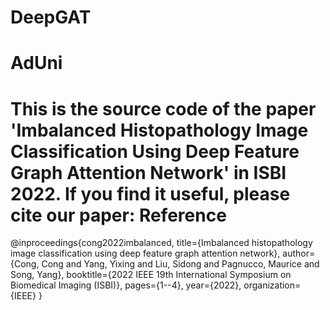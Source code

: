 # DeepGAT
# AdUni
This is the source code of the paper 'Imbalanced Histopathology Image Classification Using Deep Feature Graph Attention Network' in ISBI 2022.
If you find it useful, please cite our paper:
Reference
====
@inproceedings{cong2022imbalanced,
  title={Imbalanced histopathology image classification using deep feature graph attention network},
  author={Cong, Cong and Yang, Yixing and Liu, Sidong and Pagnucco, Maurice and Song, Yang},
  booktitle={2022 IEEE 19th International Symposium on Biomedical Imaging (ISBI)},
  pages={1--4},
  year={2022},
  organization={IEEE}
}
